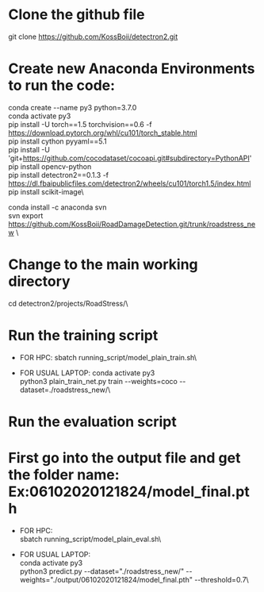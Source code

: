 # Clone the github file
git clone https://github.com/KossBoii/detectron2.git

# Create new Anaconda Environments to run the code:
conda create --name py3 python=3.7.0\
conda activate py3\
pip install -U torch==1.5 torchvision==0.6 -f https://download.pytorch.org/whl/cu101/torch_stable.html \
pip install cython pyyaml==5.1\
pip install -U 'git+https://github.com/cocodataset/cocoapi.git#subdirectory=PythonAPI' \
pip install opencv-python\
pip install detectron2==0.1.3 -f https://dl.fbaipublicfiles.com/detectron2/wheels/cu101/torch1.5/index.html \
pip install scikit-image\

conda install -c anaconda svn\
svn export https://github.com/KossBoii/RoadDamageDetection.git/trunk/roadstress_new \

# Change to the main working directory
cd detectron2/projects/RoadStress/\

# Run the training script
- FOR HPC: 
sbatch running_script/model_plain_train.sh\

- FOR USUAL LAPTOP:
conda activate py3\
python3 plain_train_net.py train --weights=coco --dataset=./roadstress_new/\

# Run the evaluation script
# First go into the output file and get the folder name: Ex:06102020121824/model_final.pth
- FOR HPC: \
sbatch running_script/model_plain_eval.sh\

- FOR USUAL LAPTOP:\
conda activate py3\
python3 predict.py --dataset="./roadstress_new/" --weights="./output/06102020121824/model_final.pth" --threshold=0.7\

